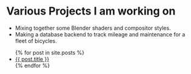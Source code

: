 # Various Projects I am working on

- Mixing together some Blender shaders and compositor styles.
- Making a database backend to track mileage and maintenance for a fleet of bicycles.

<ul>
  {% for post in site.posts %}
    <li>
      <a href="{{ post.url }}">{{ post.title }}</a>
    </li>
  {% endfor %}
</ul>
